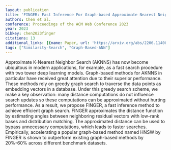 ```yaml
---
layout: publication
title: 'FINGER: Fast Inference For Graph-based Approximate Nearest Neighbor Search'
authors: Chen et al.
conference: Proceedings of the ACM Web Conference 2023
year: 2023
bibkey: chen2023finger
citations: 13
additional_links: [{name: Paper, url: 'https://arxiv.org/abs/2206.11408'}]
tags: ["Similarity-Search", "Graph-Based-ANN"]
---
```

Approximate K-Nearest Neighbor Search (AKNNS) has now become ubiquitous in
modern applications, for example, as a fast search procedure with two tower
deep learning models. Graph-based methods for AKNNS in particular have received
great attention due to their superior performance. These methods rely on greedy
graph search to traverse the data points as embedding vectors in a database.
Under this greedy search scheme, we make a key observation: many distance
computations do not influence search updates so these computations can be
approximated without hurting performance. As a result, we propose FINGER, a
fast inference method to achieve efficient graph search. FINGER approximates
the distance function by estimating angles between neighboring residual vectors
with low-rank bases and distribution matching. The approximated distance can be
used to bypass unnecessary computations, which leads to faster searches.
Empirically, accelerating a popular graph-based method named HNSW by FINGER is
shown to outperform existing graph-based methods by 20%-60% across different
benchmark datasets.